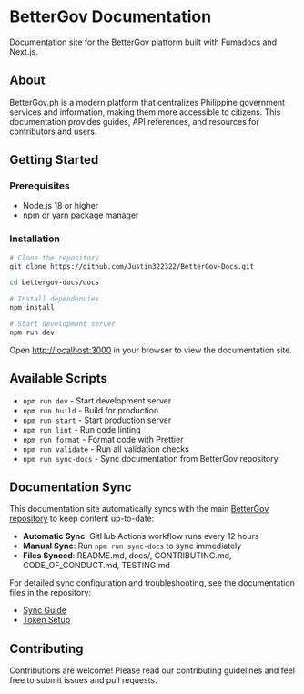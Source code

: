 # BetterGov Documentation

Documentation site for the BetterGov platform built with Fumadocs and Next.js.

## About

BetterGov.ph is a modern platform that centralizes Philippine government services and information, 
making them more accessible to citizens. This documentation provides guides, API references, and resources for
contributors and users.

## Getting Started

### Prerequisites

- Node.js 18 or higher
- npm or yarn package manager

### Installation

```bash
# Clone the repository
git clone https://github.com/Justin322322/BetterGov-Docs.git

cd bettergov-docs/docs

# Install dependencies
npm install

# Start development server
npm run dev
```

Open [http://localhost:3000](http://localhost:3000) in your browser to view the documentation site.

## Available Scripts

- `npm run dev` - Start development server
- `npm run build` - Build for production
- `npm run start` - Start production server
- `npm run lint` - Run code linting
- `npm run format` - Format code with Prettier
- `npm run validate` - Run all validation checks
- `npm run sync-docs` - Sync documentation from BetterGov repository

## Documentation Sync

This documentation site automatically syncs with the main [BetterGov repository](https://github.com/bettergovph/bettergov) to keep content up-to-date:

- **Automatic Sync**: GitHub Actions workflow runs every 12 hours
- **Manual Sync**: Run `npm run sync-docs` to sync immediately
- **Files Synced**: README.md, docs/, CONTRIBUTING.md, CODE_OF_CONDUCT.md, TESTING.md

For detailed sync configuration and troubleshooting, see the documentation files in the repository:
- [Sync Guide](content/docs/sync-guide.mdx)
- [Token Setup](content/docs/token-setup.mdx)

## Contributing

Contributions are welcome! Please read our contributing guidelines and feel free to submit issues
and pull requests.
